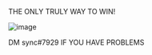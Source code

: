 THE ONLY TRULY WAY TO WIN!

![image](https://user-images.githubusercontent.com/128522838/228012372-65874b68-ea21-4104-b073-871f77bdbad3.png)

DM sync#7929 IF YOU HAVE PROBLEMS
